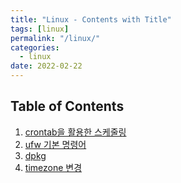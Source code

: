 ```yaml
---
title: "Linux - Contents with Title"
tags: [linux]
permalink: "/linux/"
categories:
  - linux
date: 2022-02-22
---
```

## Table of Contents
1. [crontab을 활용한 스케줄링](https://taemchoi.github.io/linux/linux-1/)
2. [ufw 기본 명령어](https://taemchoi.github.io/linux/linux-2/)
3. [dpkg](https://taemchoi.github.io/linux/linux-3/)
4. [timezone 변경](https://taemchoi.github.io/linux/linux-4/)
